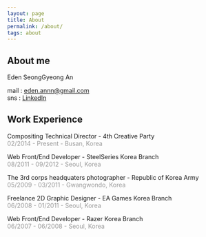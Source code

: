 ```yaml
---
layout: page
title: About
permalink: /about/
tags: about
---
```


## About me
Eden SeongGyeong An<br />

mail : eden.annn@gmail.com<br />
sns : [LinkedIn](https://www.linkedin.com/in/edenan/)

## Work Experience
Compositing Technical Director - 4th Creative Party<br />
<span style="color:#999">02/2014 - Present - Busan, Korea</span>

Web Front/End Developer - SteelSeries Korea Branch<br />
<span style="color:#999">08/2011 - 09/2012 - Seoul, Korea</span>

The 3rd corps headquaters photographer - Republic of Korea Army<br />
<span style="color:#999">05/2009 - 03/2011 - Gwangwondo, Korea</span>

Freelance 2D Graphic Designer - EA Games Korea Branch<br />
<span style="color:#999">06/2008 - 01/2011 - Seoul, Korea</span>

Web Front/End Developer - Razer Korea Branch<br />
<span style="color:#999">06/2007 - 06/2008 - Seoul, Korea</span>
